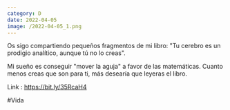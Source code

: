 ```yaml
--- 
category: D 
date: 2022-04-05 
image: /2022-04-05_1.png 
--- 
```


Os sigo compartiendo pequeños fragmentos de mi libro: "Tu cerebro es un prodigio analítico, aunque tú no lo creas".

Mi sueño es conseguir "mover la aguja" a favor de las matemáticas. Cuanto menos creas que son para ti, más desearía que leyeras el libro. 

Link : https://bit.ly/35RcaH4

#Vida
